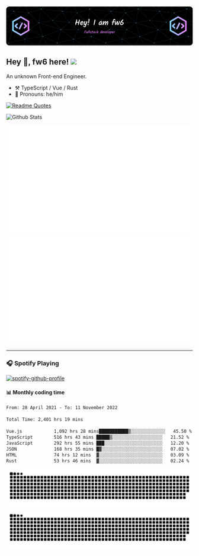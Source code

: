 ![Header](github-header-image.png)

## Hey 👋, fw6 here! <img src="https://github.githubassets.com/images/mona-whisper.gif" height="24" />


An unknown Front-end Engineer.

-   :hammer_and_pick: TypeScript / Vue / Rust
-   :man: Pronouns: he/him


[![Readme Quotes](https://quotes-github-readme.vercel.app/api?type=horizontal&theme=algolia)](https://github.com/piyushsuthar/github-readme-quotes)



![Github Stats](https://github-readme-stats.vercel.app/api?username=fw6&bg_color=30,e96443,904e95&title_color=fff&text_color=fff)

![](https://raw.githubusercontent.com/fw6/github-stats-transparent/output/generated/overview.svg)
![](https://raw.githubusercontent.com/fw6/github-stats-transparent/output/generated/languages.svg)


---

### 🎧 Spotify Playing

<!-- ![spotify-github-profile](/img/default.svg) -->

[![spotify-github-profile](https://spotify-github-profile.vercel.app/api/view?uid=r6wn4hdvypv0lkzyrj0e0pjct&cover_image=true&theme=default&bar_color=53b14f&bar_color_cover=true)](https://github.com/kittinan/spotify-github-profile)
#### :bar_chart: Monthly coding time

<!--START_SECTION:waka-->

```text
From: 28 April 2021 - To: 11 November 2022

Total Time: 2,401 hrs 19 mins

Vue.js            1,092 hrs 28 mins███████████▒░░░░░░░░░░░░░   45.50 %
TypeScript        516 hrs 43 mins █████▒░░░░░░░░░░░░░░░░░░░   21.52 %
JavaScript        292 hrs 55 mins ███░░░░░░░░░░░░░░░░░░░░░░   12.20 %
JSON              168 hrs 35 mins █▓░░░░░░░░░░░░░░░░░░░░░░░   07.02 %
HTML              74 hrs 12 mins  ▓░░░░░░░░░░░░░░░░░░░░░░░░   03.09 %
Rust              53 hrs 46 mins  ▓░░░░░░░░░░░░░░░░░░░░░░░░   02.24 %
```

<!--END_SECTION:waka-->




![github contribution grid snake animation](https://raw.githubusercontent.com/platane/platane/output/github-contribution-grid-snake-dark.svg#gh-dark-mode-only)![github contribution grid snake animation](https://raw.githubusercontent.com/platane/platane/output/github-contribution-grid-snake.svg#gh-light-mode-only)
